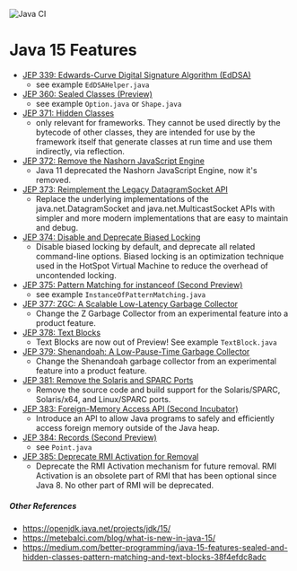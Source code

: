 ![Java CI](https://github.com/xtermi2/java15/workflows/Java%20CI/badge.svg)

# Java 15 Features

-   [JEP 339:	Edwards-Curve Digital Signature Algorithm (EdDSA)](https://openjdk.java.net/jeps/339)
    -   see example `EdDSAHelper.java`
-   [JEP 360:	Sealed Classes (Preview)](https://openjdk.java.net/jeps/360)
    -   see example `Option.java` or `Shape.java`
-   [JEP 371:	Hidden Classes](https://openjdk.java.net/jeps/371)
    -   only relevant for frameworks. They cannot be used directly by the bytecode of other classes, they are intended for use by the framework itself that generate classes at run time and use them indirectly, via reflection. 
-   [JEP 372:	Remove the Nashorn JavaScript Engine](https://openjdk.java.net/jeps/372)
    -   Java 11 deprecated the Nashorn JavaScript Engine, now it's removed.
-   [JEP 373:	Reimplement the Legacy DatagramSocket API](https://openjdk.java.net/jeps/373)
    -   Replace the underlying implementations of the java.net.DatagramSocket and java.net.MulticastSocket APIs with simpler and more modern implementations that are easy to maintain and debug.
-   [JEP 374:	Disable and Deprecate Biased Locking](https://openjdk.java.net/jeps/374)
    -   Disable biased locking by default, and deprecate all related command-line options. Biased locking is an optimization technique used in the HotSpot Virtual Machine to reduce the overhead of uncontended locking.
-   [JEP 375:	Pattern Matching for instanceof (Second Preview)](https://openjdk.java.net/jeps/375)
    -   see example `InstanceOfPatternMatching.java`
-   [JEP 377:	ZGC: A Scalable Low-Latency Garbage Collector](https://openjdk.java.net/jeps/377)
    -   Change the Z Garbage Collector from an experimental feature into a product feature.
-   [JEP 378:	Text Blocks](https://openjdk.java.net/jeps/378)
    -   Text Blocks are now out of Preview! See example `TextBlock.java`
-   [JEP 379:	Shenandoah: A Low-Pause-Time Garbage Collector](https://openjdk.java.net/jeps/379)
    -   Change the Shenandoah garbage collector from an experimental feature into a product feature. 
-   [JEP 381:	Remove the Solaris and SPARC Ports](https://openjdk.java.net/jeps/381)
    -   Remove the source code and build support for the Solaris/SPARC, Solaris/x64, and Linux/SPARC ports.
-   [JEP 383:	Foreign-Memory Access API (Second Incubator)](https://openjdk.java.net/jeps/383)
    -   Introduce an API to allow Java programs to safely and efficiently access foreign memory outside of the Java heap.
-   [JEP 384:	Records (Second Preview)](https://openjdk.java.net/jeps/384)
    -   see `Point.java`
-   [JEP 385:	Deprecate RMI Activation for Removal](https://openjdk.java.net/jeps/385)
    -   Deprecate the RMI Activation mechanism for future removal. RMI Activation is an obsolete part of RMI that has been optional since Java 8. No other part of RMI will be deprecated.
    
##### Other References

-   https://openjdk.java.net/projects/jdk/15/
-   https://metebalci.com/blog/what-is-new-in-java-15/
-   https://medium.com/better-programming/java-15-features-sealed-and-hidden-classes-pattern-matching-and-text-blocks-38f4efdc8adc